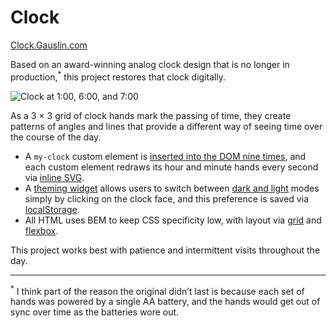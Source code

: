# Clock

[Clock.Gauslin.com](https://clock.gauslin.com)

Based on an award-winning analog clock design that is no longer in production,<sup>*</sup> this project restores that clock digitally.

![Clock at 1:00, 6:00, and 7:00](https://assets.gauslin.com/images/screenshots/3-clocks.png)

As a 3 × 3 grid of clock hands mark the passing of time, they create patterns of angles and lines that provide a different way of seeing time over the course of the day. 

- A `my-clock` custom element is [inserted into the DOM nine times][nine_clocks], and each custom element redraws its hour and minute hands every second via [inline SVG][inline_svg].
- A [theming widget][theming] allows users to switch between [dark and light][themes] modes simply by clicking on the clock face, and this preference is saved via [localStorage][save_theme].
- All HTML uses BEM to keep CSS specificity low, with layout via [grid][grid] and [flexbox][flexbox].

This project works best with patience and intermittent visits throughout the day.

---

<sup>*</sup> I think part of the reason the original didn’t last is because each set of hands was powered by a single AA battery, and the hands would get out of sync over time as the batteries wore out.

[nine_clocks]: https://github.com/bgauslin/clock/blob/f3cad130992503aa9a9f6188d2c39b9e4af27597/source/js/clock.js#L30-L35
[inline_svg]: https://github.com/bgauslin/clock/blob/289ce0834b04cb46c771238e391576a3ccc4305f/source/js/modules/Clock.js#L60-L78

[theming]: https://github.com/bgauslin/clock/blob/289ce0834b04cb46c771238e391576a3ccc4305f/source/js/modules/Theme.js#L39-L47
[themes]: https://github.com/bgauslin/clock/blob/704ebd8b51fca9764e06e4e682cf9a35f968471f/source/stylus/clock/_root_vars.styl#L5-L21
[save_theme]: https://github.com/bgauslin/clock/blob/289ce0834b04cb46c771238e391576a3ccc4305f/source/js/modules/Theme.js#L30-L33

[grid]: https://github.com/bgauslin/clock/blob/704ebd8b51fca9764e06e4e682cf9a35f968471f/source/stylus/clock/html.styl#L13-L17
[flexbox]: https://github.com/bgauslin/clock/blob/704ebd8b51fca9764e06e4e682cf9a35f968471f/source/stylus/clock/clocks.styl#L12-L24
